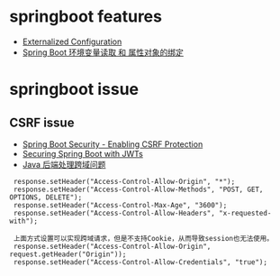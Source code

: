 # springboot features

  - [Externalized Configuration](https://docs.spring.io/spring-boot/docs/current/reference/htmlsingle/#boot-features-external-config)
  - [Spring Boot 环境变量读取 和 属性对象的绑定](https://blog.csdn.net/catoop/article/details/50548009)

# springboot issue 
 
## CSRF issue

   - [Spring Boot Security - Enabling CSRF Protection](http://www.javainuse.com/spring/boot_security_csrf)
   - [Securing Spring Boot with JWTs](https://auth0.com/blog/securing-spring-boot-with-jwts/)
   - [Java 后端处理跨域问题](https://blog.csdn.net/u011318142/article/details/79499302)
   
   ```
    response.setHeader("Access-Control-Allow-Origin", "*");
    response.setHeader("Access-Control-Allow-Methods", "POST, GET, OPTIONS, DELETE");
    response.setHeader("Access-Control-Max-Age", "3600");
    response.setHeader("Access-Control-Allow-Headers", "x-requested-with");
    
    上面方式设置可以实现跨域请求，但是不支持Cookie，从而导致session也无法使用。
    response.setHeader("Access-Control-Allow-Origin", request.getHeader("Origin"));
    response.setHeader("Access-Control-Allow-Credentials", "true");
   ```